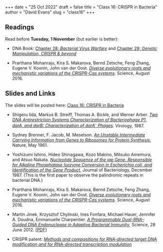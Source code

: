 +++
date = "25 Oct 2022"
draft = false
title = "Class 16: CRISPR in Bacteria"
author = "David Evans"
slug = "class16"
+++

## Readings

Read before **Tuesday, 1 November** (but earlier is better):
- DNA Book: [Chapter 28: _Bacterial Virus Warfare_](https://berthub.eu/dna-book/private/bacterial-virus-warfare-crispr) and [Chapter 29: _Genetic Manipulation, CRISPR & beyond_](https://berthub.eu/dna-book/private/genetic-manipulation-crispr)

- Prarthana Mohanraju, Kira S. Makarova, Bernd Zetsche, Feng Zhang,
Eugene V. Koonin, John van der Oost. [_Diverse evolutionary roots and
mechanistic variations of the CRISPR-Cas systems_](/docs/mohanraju2016.pdf). Science, August 2016.

## Slides and Links
 
The slides will be posted here: [Class 16: CRISPR in Bacteria](TODO)

- Shigeru Iida, Markus B. Streiff, Thomas A. Bickle, and Werner Arber. [_Two DNA Antirestriction Systems Characterization of Bacteriophage P1, darA, and darB: Characterization of darA<sup>-</sup> Phages_](/docs/iida1987.pdf). Virology, 1987.

- Sydney Brenner, F. Jacob, M. Meselson. [_An Unstable Intermediate Carrying Information from Genes to Ribosomes for Protein Synthesis_](/docs/brenner1961.pdf), Nature, May 1961.

- Yoshizumi Ishino, Hideo Shinagawa, Kozo Makino, Mitsuko Amemura, and Atsuo Nakata. [_Nucleotide Sequence of the _iap_ Gene, Responsible for Alkaline Phosphatase Isozyme Conversion in Escherichia coli, and Identification of the Gene Product_](/docs/ishino1987.pdf), Journal of Bacteriology, December 1987. (This is the first paper to observe the palindromic repeats in bacterial DNA.)

- Prarthana Mohanraju, Kira S. Makarova, Bernd Zetsche, Feng Zhang,
  Eugene V. Koonin, John van der Oost. [_Diverse evolutionary roots and mechanistic variations of the CRISPR-Cas systems_](mohanraju2016.pdf). Science, August 2016.

- Martin Jinek, Krzysztof Chylinski, Ines Fonfara, Michael Hauer, Jennifer A. Doudna, Emmanuelle Charpentier. 
[_A Programmable Dual-RNA–Guided DNA Endonuclease in Adaptive Bacterial Immunity_](https://www.science.org/doi/10.1126/science.1225829), Science, 28 June 2012. [[PDF](/docs/jinek2012.pdf)]

- CRISPR patent: [_Methods and compositions for RNA-directed target DNA modification and for RNA-directed transcription modulation_](https://patents.google.com/patent/US20220010338A1/en)